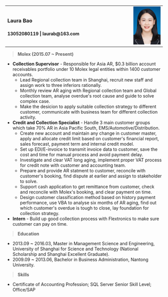 <table>
<tr>
<td style="width: 80%">
<h3><strong>Laura Bao</strong><h3>
<p style="font-size:14px">
13052080119 <strong>|</strong> laurab@163.com
</p>
</td>
<td>
<img src="people_resize.png" alt="people_resize" title="my photo"/>
</td>
</tr>
</table>

> **Molex (2015.07 ~ Present)**

  - **Collection Supervisor** - Responsible for Asia AR, $0.3 billion account receivables portfolio under 10 Molex legal entities within 1400 customer accounts. 
    - Lead Regional collection team in Shanghai, recruit new staff and assign work to three inferiors rationally.
    - Monthly review AR aging with Regional collection team and Global collection team, analyse overdue's root cause and guide to solve complex case.
    - Make the desicion to apply suitable collection strategy to different customer, communicate with business team for different collection activity.
  - **Credit and Collection Specialist** - Handle 3 main customer groups which take 70% AR in Asia Pacific South, EMS/Automotive/Distribution.
    - Create new account and maintain any change in customer master, apply and allocate credit limit based on customer's financial report, sales forecast, payment term and internal credit model. 
    - Set up EDI/E-invoice to transmit invoice data to customer, save the cost and time for manual process and avoid payment delay.
    - Investigate and clear VAT long aging, implement proper VAT process for credit note with customer and accounting team.
    - Prepare and provide AR statment to customer, reconcile with customer's booking, find dispute at earlier and assign to stakeholder to solve.
    - Support cash application to get remittance from customer, check and reconcile with Molex's booking, and clear payment on time.
    - Design customer classification method based on history payment performance, use VBA to analyse six months of AR aging, find out which customer's overdue is tough to close, lay foundation for collection strategy.
  - **Intern** - Build up good collection process with Flextronics to make sure customer can pay on time.

> **Education**

- 2013.09 ~ 2016.03, Master in Management Science and Engineering, University of Shanghai for Science and Technology (National Scholarship and Shanghai Excellent Graduate).
- 2009.09 ~ 2013.06, Bachelor in Business Administration, Nantong University.

> **Skills**

- Certificate of Accounting Profession; SQL Server Senior Skill Level; Office/SAP
